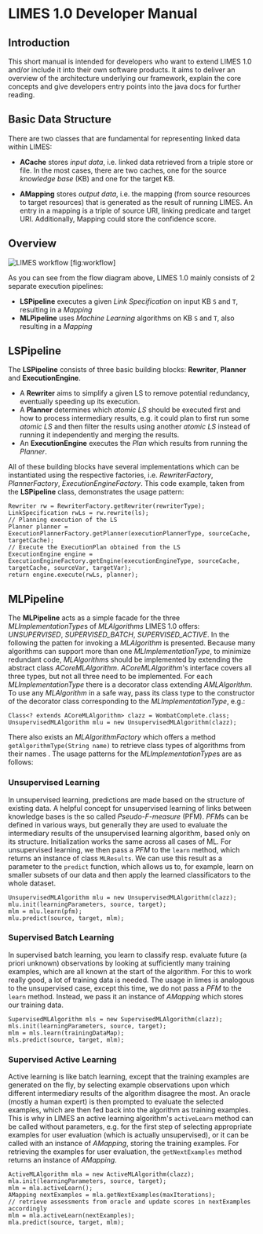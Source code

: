 # LIMES 1.0 Developer Manual

## Introduction

This short manual is intended for developers who want to extend LIMES 1.0 and/or include it into their own software products. It aims to deliver an overview of the architecture underlying our framework, explain the core concepts and give developers entry points into the java docs for further reading.

## Basic Data Structure

There are two classes that are fundamental for representing linked data within LIMES:

- **ACache** stores *input data*, i.e. linked data retrieved from a triple store or file. In the most cases, there are two caches, one for the source *knowledge base* (KB) and one for the target KB.

- **AMapping** stores *output data*, i.e. the mapping (from source resources to target resources) that is generated as the result of running LIMES. An entry in a mapping is a triple of source URI, linking predicate and target URI. Additionally, Mapping could store the confidence score.

## Overview
![LIMES workflow](images/uml.png "fig:")
[fig:workflow] 

As you can see from the flow diagram above, LIMES 1.0 mainly consists of 2 separate execution pipelines:

- **LSPipeline** executes a given *Link Specification* on input KB `S` and `T`, resulting in a *Mapping*
- **MLPipeline** uses *Machine Learning* algorithms on KB `S` and `T`, also resulting in a *Mapping*

## LSPipeline

The **LSPipeline** consists of three basic building blocks: **Rewriter**, **Planner** and **ExecutionEngine**. 

- A **Rewriter** aims to simplify a given LS to remove potential redundancy, eventually speeding up its execution.
- A **Planner** determines which *atomic LS* should be executed first and how to process intermediary results, e.g. it could plan to first run some *atomic LS* and then filter the results using another *atomic LS* instead of running it independently and merging the results.
- An **ExecutionEngine** executes the *Plan* which results from running the *Planner*. 

All of these building blocks have several implementations which can be instantiated using the respective factories, i.e. *RewriterFactory*, *PlannerFactory*, *ExecutionEngineFactory*.
This code example, taken from the **LSPipeline** class, demonstrates the usage pattern:

	Rewriter rw = RewriterFactory.getRewriter(rewriterType);
	LinkSpecification rwLs = rw.rewrite(ls);
	// Planning execution of the LS
	Planner planner = ExecutionPlannerFactory.getPlanner(executionPlannerType, sourceCache, targetCache);
	// Execute the ExecutionPlan obtained from the LS
	ExecutionEngine engine = ExecutionEngineFactory.getEngine(executionEngineType, sourceCache, targetCache, sourceVar, targetVar);
	return engine.execute(rwLs, planner);

## MLPipeline

The **MLPipeline** acts as a simple facade for the three *MLImplementationType*s of *MLAlgorithms* LIMES 1.0 offers: *UNSUPERVISED*, *SUPERVISED\_BATCH*, *SUPERVISED\_ACTIVE*.
In the following the patten for invoking a *MLAlgorithm* is presented.
Because many algorithms can support more than one *MLImplementationType*, to minimize redundant code, *MLAlgorithm*s should be implemented by extending the abstract class *ACoreMLAlgorithm*. *ACoreMLAlgorithm*'s interface covers all three types, but not all three need to be implemented.
For each *MLImplementationType* there is a decorator class extending *AMLAlgorithm*. To use any *MLAlgorithm* in a safe way, pass its class type to the constructor of the decorator class corresponding to the *MLImplementationType*, e.g.:

	Class<? extends ACoreMLAlgorithm> clazz = WombatComplete.class;
	UnsupervisedMLAlgorithm mlu = new UnsupervisedMLAlgorithm(clazz);

There also exists an *MLAlgorithmFactory* which offers a method `getAlgorithmType(String name)` to retrieve class types of algorithms from their names .
The usage patterns for the *MLImplementationType*s are as follows:

### Unsupervised Learning

In unsupervised learning, predictions are made based on the structure of existing data. A helpful concept for unsupervised learning of links between knowledge bases is the so called *Pseudo-F-measure* (PFM). *PFM*s can be defined in various ways, but generally they are used to evaluate the intermediary results of the unsupervised learning algorithm, based only on its structure.
Initialization works the same across all cases of ML. For unsupervised learning, we then pass a *PFM* to the `learn` method, which returns an instance of class `MLResults`. We can use this result as a parameter to the `predict` function, which allows us to, for example, learn on smaller subsets of our data and then apply the learned classificators to the whole dataset.

	UnsupervisedMLAlgorithm mlu = new UnsupervisedMLAlgorithm(clazz);
	mlu.init(learningParameters, source, target);
	mlm = mlu.learn(pfm);
	mlu.predict(source, target, mlm);

### Supervised Batch Learning

In supervised batch learning, you learn to classify resp. evaluate future (a priori unknown) observations by looking at sufficiently many training examples, which are all known at the start of the algorithm.
For this to work really good, a lot of training data is needed.
The usage in limes is analogous to the unsupervised case, except this time, we do not pass a *PFM* to the `learn` method. Instead, we pass it an instance of *AMapping* which stores our training data.

	SupervisedMLAlgorithm mls = new SupervisedMLAlgorithm(clazz);
	mls.init(learningParameters, source, target);
	mlm = mls.learn(trainingDataMap);
	mls.predict(source, target, mlm);

### Supervised Active Learning

Active learning is like batch learning, except that the training examples are generated on the fly, by selecting example observations upon which different intermediary results of the algorithm disagree the most. An oracle (mostly a human expert) is then prompted to evaluate the selected examples, which are then fed back into the algorithm as training examples.
This is why in LIMES an active learning algorithm's `activeLearn` method can be called without parameters, e.g. for the first step of selecting appropriate examples for user evaluation (which is actually unsupervised), or it can be called with an instance of *AMapping*, storing the training examples.
For retrieving the examples for user evaluation, the `getNextExamples` method returns an instance of *AMapping*.

	ActiveMLAlgorithm mla = new ActiveMLAlgorithm(clazz);
	mla.init(learningParameters, source, target);
	mlm = mla.activeLearn(); 
	AMapping nextExamples = mla.getNextExamples(maxIterations);
	// retrieve assessments from oracle and update scores in nextExamples accordingly
	mlm = mla.activeLearn(nextExamples);
	mla.predict(source, target, mlm);
